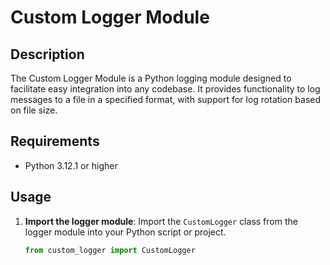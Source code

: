 # Custom Logger Module

## Description
The Custom Logger Module is a Python logging module designed to facilitate easy integration into any codebase. It provides functionality to log messages to a file in a specified format, with support for log rotation based on file size.

## Requirements
- Python 3.12.1 or higher

## Usage
1. **Import the logger module**: Import the `CustomLogger` class from the logger module into your Python script or project.
   ```python
   from custom_logger import CustomLogger
